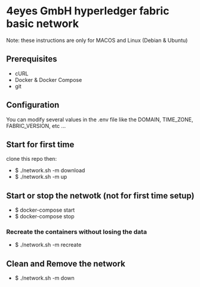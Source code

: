 # 4eyes GmbH hyperledger fabric basic network

Note: these instructions are only for MACOS and Linux (Debian & Ubuntu)

## Prerequisites
- cURL
- Docker & Docker Compose
- git

## Configuration
You can modify several values in the .env file like the DOMAIN, TIME_ZONE, FABRIC_VERSION, etc ...

## Start for first time
clone this repo then:
- $ ./network.sh -m download
- $ ./network.sh -m up

## Start or stop the netwotk (not for first time setup)
- $ docker-compose start
- $ docker-compose stop

### Recreate the containers without losing the data
- $ ./network.sh -m recreate

## Clean and Remove the network 
- $ ./network.sh -m down
